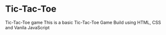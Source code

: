 # Tic-Tac-Toe
Tic-Tac-Toe game
This is a basic Tic-Tac-Toe Game Build using HTML, CSS and Vanila JavaScript
